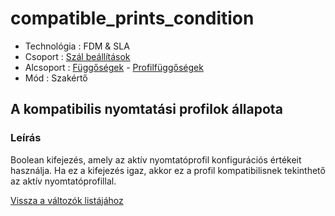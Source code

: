 # compatible\_prints\_condition

* Technológia : FDM & SLA
* Csoport : [Szál beállítások](../../konfig/filament_settings.md)
* Alcsoport : [Függőségek](../../konfig/filament_settings.md#fueggosegek) - [Profilfüggőségek](../../konfig/filament_settings.md#fueggosegek)
* Mód : Szakértő

## A kompatibilis nyomtatási profilok állapota

### Leírás

Boolean kifejezés, amely az aktív nyomtatóprofil konfigurációs értékeit használja. Ha ez a kifejezés igaz, akkor ez a profil kompatibilisnek tekinthető az aktív nyomtatóprofillal.

[Vissza a változók listájához](./)

